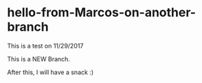 # hello-from-Marcos-on-another-branch
This is a test on 11/29/2017

This is a NEW Branch.

After this, I will have a snack :)
